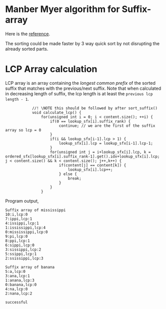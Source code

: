
Manber Myer algorithm for Suffix-array
===========================================

Here is the [reference](https://www.hackerrank.com/challenges/string-similarity/topics).

The sorting could be made faster by 3 way quick sort by not disrupting the already sorted parts.

LCP Array calculation
================

LCP array is an array containing the *longest common prefix* of the sorted suffix that matches with the previous/next suffix. Note that when calculated in decreasing length of suffix, the lcp length is at least the `previous lcp length - 1`.

```
            //! \NOTE this should be followed by after sort_suffix()
            void calculate_lcp() {
                for(unsigned int i = 0; i < content.size(); ++i) {
                    if(0 == lookup_sfx[i].suffix_rank) {
                        continue; // we are the first of the suffix array so lcp = 0
                    }
                    if(i && lookup_sfx[i-1].lcp > 1) {
                        lookup_sfx[i].lcp = lookup_sfx[i-1].lcp-1;
                    }
                    for(unsigned int j = i+lookup_sfx[i].lcp, k = ordered_sfx[lookup_sfx[i].suffix_rank-1].get().idx+lookup_sfx[i].lcp; j < content.size() && k < content.size(); j++,k++) {
                        if(content[j] == content[k]) {
                            lookup_sfx[i].lcp++;
                        } else {
                            break;
                        }
                    }
                }
```

Program output,

```
Suffix array of mississippi
10:i,lcp:0
7:ippi,lcp:1
4:issippi,lcp:1
1:ississippi,lcp:4
0:mississippi,lcp:0
9:pi,lcp:0
8:ppi,lcp:1
6:sippi,lcp:0
3:sissippi,lcp:2
5:ssippi,lcp:1
2:ssissippi,lcp:3

Suffix array of banana
5:a,lcp:0
3:ana,lcp:1
1:anana,lcp:3
0:banana,lcp:0
4:na,lcp:0
2:nana,lcp:2

successful 
```

